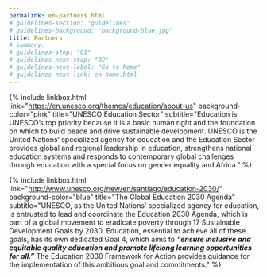 ```yaml
---
permalink: en-partners.html
# guidelines-section: "guidelines"
# guidelines-background: "background-blue.jpg"
title: Partners
# summary: 
# guidelines-step: "01"
# guidelines-next-step: "02"
# guidelines-next-label: "Go to home"
# guidelines-next-link: en-home.html
---
```


{% include linkbox.html
link="https://en.unesco.org/themes/education/about-us"
background-color="pink"
title="UNESCO Education Sector"
subtitle="Education is UNESCO’s top priority because
it is a basic human right and the foundation
on which to build peace and drive sustainable development. UNESCO is the United Nations’ specialized agency for education and
the Education Sector provides global and regional leadership in education, strengthens national education systems and responds to contemporary global challenges through education with a special focus on gender equality and Africa."
%}

{% include linkbox.html
link="http://www.unesco.org/new/en/santiago/education-2030/"
background-color="blue"
title="The Global Education 2030 Agenda"
subtitle="UNESCO, as the United Nations’ specialized agency for education, is entrusted to lead
and coordinate the Education 2030 Agenda, which is part of a global movement to eradicate poverty through 17 Sustainable Development Goals by 2030. Education, essential to achieve all of these goals, has its own dedicated Goal 4, which aims to ***“ensure inclusive and equitable quality education and promote lifelong learning opportunities for all.”*** The Education 2030 Framework for Action provides guidance for the implementation of this ambitious goal and commitments."
%}


